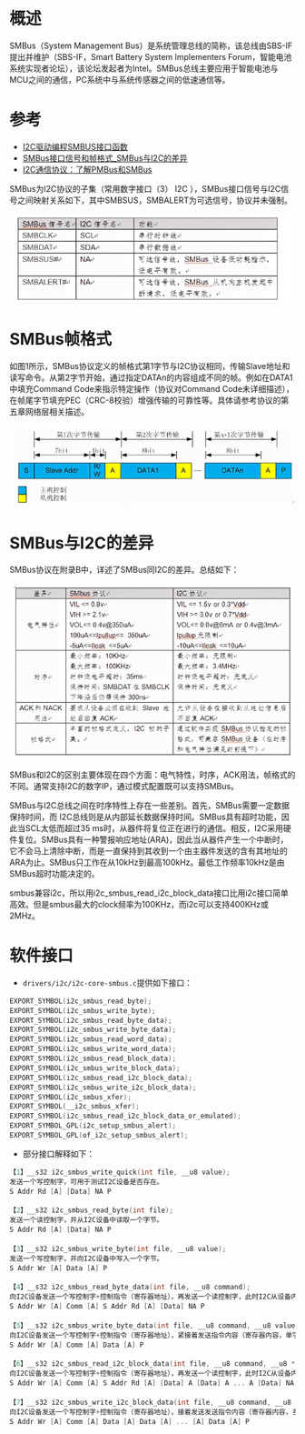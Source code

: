 # 概述

SMBus（System Management Bus）是系统管理总线的简称，该总线由SBS-IF提出并维护（SBS-IF，Smart Battery System Implementers Forum，智能电池系统实现者论坛），该论坛发起者为Intel。SMBus总线主要应用于智能电池与MCU之间的通信，PC系统中与系统传感器之间的低速通信等。

# 参考

* [I2C驱动编程SMBUS接口函数](http://blog.chinaunix.net/uid-29567807-id-5773693.html)
* [SMBus接口信号和帧格式_SMBus与I2C的差异](https://www.elecfans.com/emb/jiekou/202010271346975.html)
* [I2C通信协议：了解PMBus和SMBus](https://rohm.eefocus.com/article/id-2431)

SMBus为I2C协议的子集（常用数字接口（3） I2C ），SMBus接口信号与I2C信号之间映射关系如下，其中SMBSUS，SMBALERT为可选信号，协议并未强制。

![0022_0000.png](images/0022_0000.png)

# SMBus帧格式

如图1所示，SMBus协议定义的帧格式第1字节与I2C协议相同，传输Slave地址和读写命令。从第2字节开始，通过指定DATAn的内容组成不同的帧。例如在DATA1中填充Command Code来指示特定操作（协议对Command Code未详细描述），在帧尾字节填充PEC（CRC-8校验）增强传输的可靠性等。具体请参考协议的第五章网络层相关描述。

![0022_0001.png](images/0022_0001.png)

# SMBus与I2C的差异

SMBus协议在附录B中，详述了SMBus同I2C的差异。总结如下：

![0022_0002.png](images/0022_0002.png)

SMBus和I2C的区别主要体现在四个方面：电气特性，时序，ACK用法，帧格式的不同。通常支持I2C的数字IP，通过模式配置既可以支持SMBus。

SMBus与I2C总线之间在时序特性上存在一些差别。首先，SMBus需要一定数据保持时间，而 I2C总线则是从内部延长数据保持时间。SMBus具有超时功能，因此当SCL太低而超过35 ms时，从器件将复位正在进行的通信。相反，I2C采用硬件复位。SMBus具有一种警报响应地址(ARA)，因此当从器件产生一个中断时，它不会马上清除中断，而是一直保持到其收到一个由主器件发送的含有其地址的ARA为止。SMBus只工作在从10kHz到最高100kHz。最低工作频率10kHz是由SMBus超时功能决定的。

smbus兼容i2c，所以用i2c_smbus_read_i2c_block_data接口比用i2c接口简单高效。但是smbus最大的clock频率为100KHz，而i2c可以支持400KHz或2MHz。

# 软件接口

* `drivers/i2c/i2c-core-smbus.c`提供如下接口：
```C++
EXPORT_SYMBOL(i2c_smbus_read_byte);
EXPORT_SYMBOL(i2c_smbus_write_byte);
EXPORT_SYMBOL(i2c_smbus_read_byte_data);
EXPORT_SYMBOL(i2c_smbus_write_byte_data);
EXPORT_SYMBOL(i2c_smbus_read_word_data);
EXPORT_SYMBOL(i2c_smbus_write_word_data);
EXPORT_SYMBOL(i2c_smbus_read_block_data);
EXPORT_SYMBOL(i2c_smbus_write_block_data);
EXPORT_SYMBOL(i2c_smbus_read_i2c_block_data);
EXPORT_SYMBOL(i2c_smbus_write_i2c_block_data);
EXPORT_SYMBOL(i2c_smbus_xfer);
EXPORT_SYMBOL(__i2c_smbus_xfer);
EXPORT_SYMBOL(i2c_smbus_read_i2c_block_data_or_emulated);
EXPORT_SYMBOL_GPL(i2c_setup_smbus_alert);
EXPORT_SYMBOL_GPL(of_i2c_setup_smbus_alert);
```

* 部分接口解释如下：
```C++
【1】__s32 i2c_smbus_write_quick(int file, __u8 value);
发送一个写控制字，可用于测试I2C设备是否存在。
S Addr Rd [A] [Data] NA P

【2】__s32 i2c_smbus_read_byte(int file);
发送一个读控制字，并从I2C设备中读取一个字节。
S Addr Rd [A] [Data] NA P

【3】__s32 i2c_smbus_write_byte(int file, __u8 value);
发送一个写控制字，并向I2C设备中写入一个字节。
S Addr Wr [A] Data [A] P

【4】__s32 i2c_smbus_read_byte_data(int file, __u8 command);
向I2C设备发送一个写控制字+控制指令（寄存器地址），再发送一个读控制字，此时I2C从设备内部的读写指针转移到指定的位置，并返回一个字节，最后返回一个无应答NA。
S Addr Wr [A] Comm [A] S Addr Rd [A] [Data] NA P

【5】__s32 i2c_smbus_write_byte_data(int file, __u8 command, __u8 value);
向I2C设备发送一个写控制字+控制指令（寄存器地址），紧接着发送指令内容（寄存器内容，单字节）。
S Addr Wr [A] Comm [A] Data [A] P

【6】__s32 i2c_smbus_read_i2c_block_data(int file, __u8 command, __u8 *values);
向I2C设备发送一个写控制字+控制指令（寄存器地址），再发送一个读控制字，此时I2C从设备内部的读写指针转移到指定的位置，并连续返回多个字节，I2C主机读取到一定数量字节内容之后发送无应答NA。
S Addr Wr [A] Comm [A] S Addr Rd [A] [Data] A [Data] A ... A [Data] NA P

【7】__s32 i2c_smbus_write_i2c_block_data(int file, __u8 command, __u8 length, __u8 *values);
向I2C设备发送一个写控制字+控制指令（寄存器地址），接着发送发送指令内容（寄存器内容，多字节）
S Addr Wr [A] Comm [A] Data [A] Data [A] ... [A] Data [A] P
```